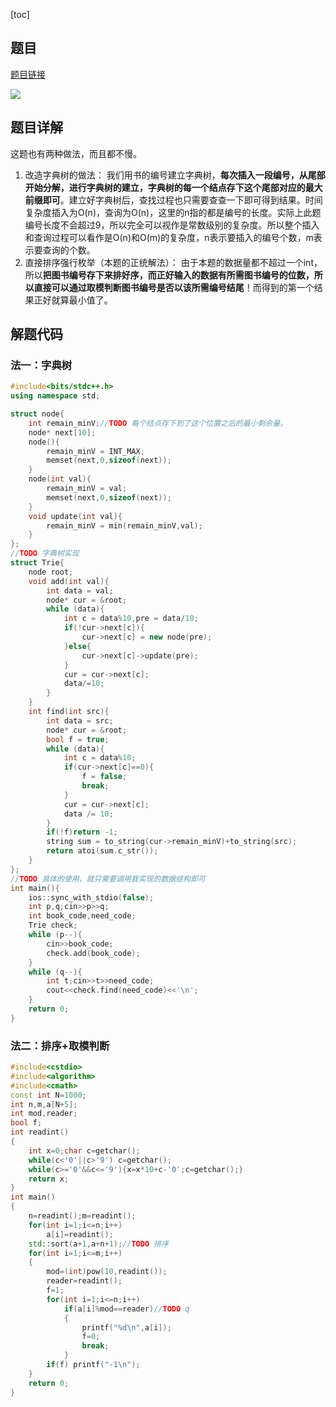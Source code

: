 [toc]

## 题目

[题目链接](https://ac.nowcoder.com/acm/contest/26908/1021)

![](https://s2.loli.net/2022/01/14/hujFeTQsKxk3XNW.png)

## 题目详解

这题也有两种做法，而且都不慢。

1. 改造字典树的做法：
   我们用书的编号建立字典树，**每次插入一段编号，从尾部开始分解，进行字典树的建立，字典树的每一个结点存下这个尾部对应的最大前缀即可**。建立好字典树后，查找过程也只需要查查一下即可得到结果。时间复杂度插入为O(n)，查询为O(n)，这里的n指的都是编号的长度。实际上此题编号长度不会超过9，所以完全可以视作是常数级别的复杂度。所以整个插入和查询过程可以看作是O(n)和O(m)的复杂度，n表示要插入的编号个数，m表示要查询的个数。
2. 直接排序强行枚举（本题的正统解法）：
   由于本题的数据量都不超过一个int，所以**把图书编号存下来排好序，而正好输入的数据有所需图书编号的位数，所以直接可以通过取模判断图书编号是否以该所需编号结尾**！而得到的第一个结果正好就算最小值了。

## 解题代码

### 法一：字典树

```cpp
#include<bits/stdc++.h>
using namespace std;

struct node{
    int remain_minV;//TODO 每个结点存下到了这个位置之后的最小剩余量。
    node* next[10];
    node(){
        remain_minV = INT_MAX;
        memset(next,0,sizeof(next));
    }
    node(int val){
        remain_minV = val;
        memset(next,0,sizeof(next));
    }
    void update(int val){
        remain_minV = min(remain_minV,val);
    }
};
//TODO 字典树实现
struct Trie{
    node root;
    void add(int val){
        int data = val;
        node* cur = &root;
        while (data){
            int c = data%10,pre = data/10;
            if(!cur->next[c]){
                cur->next[c] = new node(pre);
            }else{
                cur->next[c]->update(pre);
            }
            cur = cur->next[c];
            data/=10;
        }
    }
    int find(int src){
        int data = src;
        node* cur = &root;
        bool f = true;
        while (data){
            int c = data%10;
            if(cur->next[c]==0){
                f = false;
                break;
            }
            cur = cur->next[c];
            data /= 10;
        }
        if(!f)return -1;
        string sum = to_string(cur->remain_minV)+to_string(src);
        return atoi(sum.c_str());
    }
};
//TODO 具体的使用，就只需要调用我实现的数据结构即可
int main(){
    ios::sync_with_stdio(false);
    int p,q;cin>>p>>q;
    int book_code,need_code;
    Trie check;
    while (p--){
        cin>>book_code;
        check.add(book_code);
    }
    while (q--){
        int t;cin>>t>>need_code;
        cout<<check.find(need_code)<<'\n';
    }
    return 0;
}
```

### 法二：排序+取模判断

```cpp
#include<cstdio>
#include<algorithm>
#include<cmath>
const int N=1000;
int n,m,a[N+5];
int mod,reader;
bool f;
int readint()
{
    int x=0;char c=getchar();
    while(c<'0'||c>'9') c=getchar();
    while(c>='0'&&c<='9'){x=x*10+c-'0';c=getchar();}
    return x;
}
int main()
{
    n=readint();m=readint();
    for(int i=1;i<=n;i++)
        a[i]=readint();
    std::sort(a+1,a+n+1);//TODO 排序
    for(int i=1;i<=m;i++)
    {
        mod=(int)pow(10,readint());
        reader=readint();
        f=1;
        for(int i=1;i<=n;i++)
            if(a[i]%mod==reader)//TODO q
            {
                printf("%d\n",a[i]);
                f=0;
                break;
            }
        if(f) printf("-1\n");
    }
    return 0;
}
```

